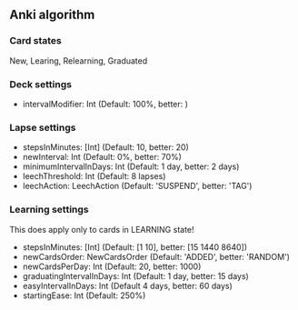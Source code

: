 ## Anki algorithm

### Card states

New, Learing, Relearning, Graduated

### Deck settings

- intervalModifier: Int (Default: 100%, better: )

### Lapse settings

- stepsInMinutes: [Int] (Default: 10, better: 20)
- newInterval: Int (Default: 0%, better: 70%)
- minimumIntervalInDays: Int (Default: 1 day, better: 2 days)
- leechThreshold: Int (Default: 8 lapses)
- leechAction: LeechAction (Default: 'SUSPEND', better: 'TAG')

### Learning settings

This does apply only to cards in LEARNING state!

- stepsInMinutes: [Int] (Default: [1 10], better: [15 1440 8640])
- newCardsOrder: NewCardsOrder (Default: 'ADDED', better: 'RANDOM')
- newCardsPerDay: Int (Default: 20, better: 1000)
- graduatingIntervalInDays: Int (Default: 1 day, better: 15 days)
- easyIntervalInDays: Int (Default 4 days, better: 60 days)
- startingEase: Int (Default: 250%)
